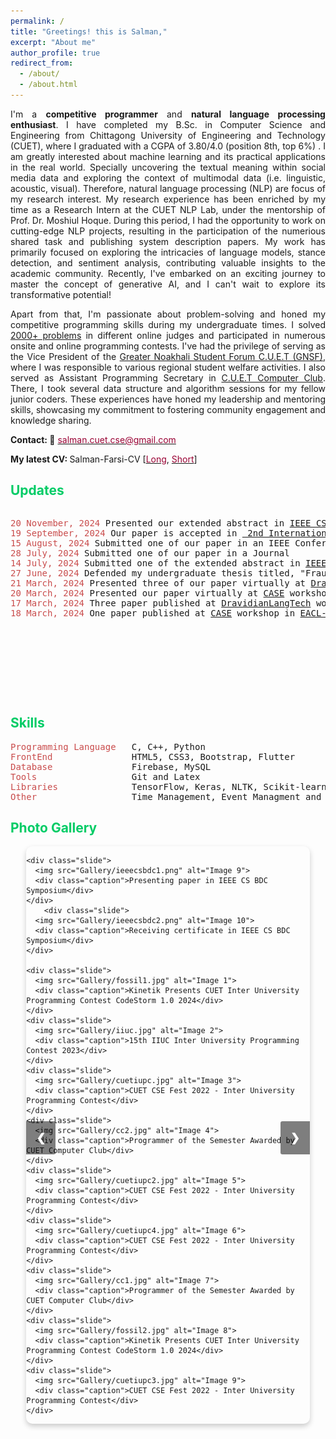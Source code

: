 ```yaml
---
permalink: /
title: "Greetings! this is Salman,"
excerpt: "About me"
author_profile: true
redirect_from: 
  - /about/
  - /about.html
---
```


<p align="justify">
I'm a <b>competitive programmer</b> and <b>natural language processing enthusiast</b>. I have completed my B.Sc. in Computer Science and Engineering from Chittagong University of Engineering and Technology (CUET), where I graduated with a CGPA of 3.80/4.0 (position 8th, top 6%) . I am greatly interested about machine learning and its practical applications in the real world. Specially uncovering the textual meaning within social media data and exploring the context of multimodal data (i.e. linguistic, acoustic, visual). Therefore, natural language processing (NLP) are focus of my research interest. My research experience has been enriched by my time as a Research Intern at the CUET NLP Lab, under the mentorship of Prof. Dr. Moshiul Hoque. During this period, I had the opportunity to work on cutting-edge NLP projects, resulting in the participation of the numerious shared task and publishing system description papers. My work has primarily focused on exploring the intricacies of language models, stance detection, and sentiment analysis, contributing valuable insights to the academic community. Recently, I've embarked on an exciting journey to master the concept of generative AI, and I can't wait to explore its transformative potential! 
</p>
 
<p align="justify">
Apart from that, I'm passionate about problem-solving and honed my competitive programming skills during my undergraduate times. I solved <a href = "https://www.stopstalk.com/user/profile/woolgatherer">2000+ problems</a> in different online judges and participated in numerous onsite and online programming contests. I've had the privilege of serving as the Vice President of the <a href = "https://m.facebook.com/people/Greater-Noakhali-Students-Forum-CUET/100083839316528/">Greater Noakhali Student Forum C.U.E.T (GNSF)</a>, where I was responsible to various regional student welfare activities. I also served as Assistant Programming Secretary in <a href = "https://www.facebook.com/cuetcomputerclub/">C.U.E.T Computer Club</a>. There, I took several data structure and algorithm sessions for my fellow junior coders. These experiences have honed my leadership and mentoring skills, showcasing my commitment to fostering community engagement and knowledge sharing.
</p>

<b>Contact: 📧</b> [<font color= "#990033" >salman.cuet.cse@gmail.com</font>](salman.cuet.cse@gmail.com)

<b>My latest CV: </b> Salman-Farsi-CV [<a href="https://drive.google.com/file/d/1_7lC5zATh2PGc4ef-JCXLRcz664zJYPB/view?usp=sharing"><font color="#990033">Long</font></a>, <a href="https://drive.google.com/file/d/1vaJNmTMOFxaMtTRCiwy0_8gqLSRaK18M/view?usp=sharing"><font color="#990033">Short</font></a>]


## <font color="#00cc66"> Updates </font>
<div style="height: 300px; overflow: auto;">
<pre>
<span style="color:rgb(201, 76, 76)">20 November, 2024</span> Presented our extended abstract in <a href = "https://symposium24.ieeecsbdc.org/">IEEE CS BDC Symposium 2024</a>
<span style="color:rgb(201, 76, 76)">19 September, 2024</span> Our paper is accepted in <a href = "https://www.acctcomputing.com/"> 2nd International Conference on Advanced Computing & Communication Technologies (Delhi, India) </a>
<span style="color:rgb(201, 76, 76)">15 August, 2024</span> Submitted one of our paper in an IEEE Conference 
<span style="color:rgb(201, 76, 76)">28 July, 2024</span> Submitted one of our paper in a Journal 
<span style="color:rgb(201, 76, 76)">14 July, 2024</span> Submitted one of the extended abstract in <a href = "https://symposium24.ieeecsbdc.org/">IEEE CS BDC Symposium 2024</a>
<span style="color:rgb(201, 76, 76)">27 June, 2024</span> Defended my undergraduate thesis titled, "Fraud Incident Classification and Assistance System for Bangladeshi E-Commerce Market Using Machine Learning"
<span style="color:rgb(201, 76, 76)">21 March, 2024</span> Presented three of our paper virtually at <a href = "https://sites.google.com/view/dravidianlangtech-2024/">DravidianLangTech2024</a> workshop in <a href="https://2024.eacl.org/">EACL-2024</a>
<span style="color:rgb(201, 76, 76)">20 March, 2024</span> Presented our paper virtually at <a href = "https://emw.ku.edu.tr/case-2024/">CASE</a> workshop in <a href="https://2024.eacl.org/">EACL-2024</a> [<a href = "https://twitter.com/caseworkshop/status/1771137001288323256">Link</a>]
<span style="color:rgb(201, 76, 76)">17 March, 2024</span> Three paper published at <a href = "https://sites.google.com/view/dravidianlangtech-2024/">DravidianLangTech</a> workshop in <a href="https://2024.eacl.org/">EACL-2024</a>
<span style="color:rgb(201, 76, 76)">18 March, 2024</span> One paper published at <a href = "https://emw.ku.edu.tr/case-2024/">CASE</a> workshop in <a href="https://2024.eacl.org/">EACL-2024</a>
</pre>
</div>

## <font color="#00cc66">Skills</font>

<pre>
<span style="color:rgb(201, 76, 76)">Programming Language</span>   C, C++, Python
<span style="color:rgb(201, 76, 76)">FrontEnd</span>               HTML5, CSS3, Bootstrap, Flutter
<span style="color:rgb(201, 76, 76)">Database</span>               Firebase, MySQL
<span style="color:rgb(201, 76, 76)">Tools</span>                  Git and Latex
<span style="color:rgb(201, 76, 76)">Libraries</span>              TensorFlow, Keras, NLTK, Scikit-learn, Gensim, and Pytorch 
<span style="color:rgb(201, 76, 76)">Other</span>                  Time Management, Event Managment and Team Work
</pre>

## <font color="#00cc66"> Photo Gallery </font>

<div class="slider">
  <div class="slides">
    
    <div class="slide">
      <img src="Gallery/ieeecsbdc1.png" alt="Image 9">
      <div class="caption">Presenting paper in IEEE CS BDC Symposium</div>
    </div>
        <div class="slide">
      <img src="Gallery/ieeecsbdc2.png" alt="Image 10">
      <div class="caption">Receiving certificate in IEEE CS BDC Symposium</div>
    </div>
    
    <div class="slide">
      <img src="Gallery/fossil1.jpg" alt="Image 1">
      <div class="caption">Kinetik Presents CUET Inter University Programming Contest CodeStorm 1.0 2024</div>
    </div>
    <div class="slide">
      <img src="Gallery/iiuc.jpg" alt="Image 2">
      <div class="caption">15th IIUC Inter University Programming Contest 2023</div>
    </div>
    <div class="slide">
      <img src="Gallery/cuetiupc.jpg" alt="Image 3">
      <div class="caption">CUET CSE Fest 2022 - Inter University Programming Contest</div>
    </div>
    <div class="slide">
      <img src="Gallery/cc2.jpg" alt="Image 4">
      <div class="caption">Programmer of the Semester Awarded by CUET Computer Club</div>
    </div>
    <div class="slide">
      <img src="Gallery/cuetiupc2.jpg" alt="Image 5">
      <div class="caption">CUET CSE Fest 2022 - Inter University Programming Contest</div>
    </div>
    <div class="slide">
      <img src="Gallery/cuetiupc4.jpg" alt="Image 6">
      <div class="caption">CUET CSE Fest 2022 - Inter University Programming Contest</div>
    </div>
    <div class="slide">
      <img src="Gallery/cc1.jpg" alt="Image 7">
      <div class="caption">Programmer of the Semester Awarded by CUET Computer Club</div>
    </div>
    <div class="slide">
      <img src="Gallery/fossil2.jpg" alt="Image 8">
      <div class="caption">Kinetik Presents CUET Inter University Programming Contest CodeStorm 1.0 2024</div>
    </div>
    <div class="slide">
      <img src="Gallery/cuetiupc3.jpg" alt="Image 9">
      <div class="caption">CUET CSE Fest 2022 - Inter University Programming Contest</div>
    </div>
  </div>
  <a class="prev" onclick="changeSlide(-1)">&#10094;</a>
  <a class="next" onclick="changeSlide(1)">&#10095;</a>
</div>

<style>
  .slider {
    position: relative;
    max-width: 90%;
    margin: auto;
    border-radius: 10px;
    overflow: hidden;
    box-shadow: 0 4px 8px rgba(0, 0, 0, 0.2);
  }

  .slides {
    display: flex;
    transition: transform 0.5s ease-in-out;
    width: 100%; /* Ensure slides container takes full width */
  }

  .slide {
    min-width: 100%;
    box-sizing: border-box;
  }

  .slide img {
    width: 100%;
    height: auto;
    border-radius: 10px 10px 0 0;
  }

  .caption {
    text-align: center;
    background: rgba(0, 0, 0, 0.7);
    color: #fff;
    padding: 15px;
    font-size: 1em;
  }

  .prev, .next {
    cursor: pointer;
    position: absolute;
    top: 50%;
    padding: 16px;
    margin-top: -22px;
    color: white;
    font-weight: bold;
    font-size: 18px;
    transition: 0.6s ease;
    user-select: none;
    background-color: rgba(0, 0, 0, 0.5);
  }

  .next {
    right: 0;
    border-radius: 3px 0 0 3px;
  }

  .prev {
    left: 0;
    border-radius: 0 3px 3px 0;
  }

  .prev:hover, .next:hover {
    background-color: rgba(0, 0, 0, 0.8);
  }
</style>

<script>
  let currentIndex = 0;
  const slides = document.querySelectorAll('.slide');

  function showSlide(index) {
    if (index >= slides.length) {
      currentIndex = 0;
    } else if (index < 0) {
      currentIndex = slides.length - 1;
    } else {
      currentIndex = index;
    }
    const offset = -currentIndex * 100;
    document.querySelector('.slides').style.transform = `translateX(${offset}%)`;
  }

  function changeSlide(step) {
    clearInterval(autoSlideInterval);
    showSlide(currentIndex + step);
    autoSlideInterval = setInterval(() => changeSlide(1), 2000);
  }

  let autoSlideInterval = setInterval(() => changeSlide(1), 2000);

  document.querySelector('.next').addEventListener('click', () => changeSlide(1));
  document.querySelector('.prev').addEventListener('click', () => changeSlide(-1));
</script>







